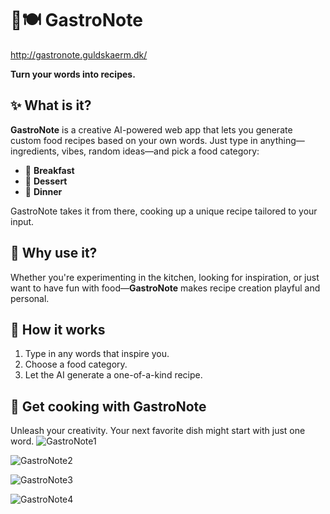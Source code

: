 # 🧠🍽️ GastroNote
http://gastronote.guldskaerm.dk/

**Turn your words into recipes.**

## ✨ What is it?

**GastroNote** is a creative AI-powered web app that lets you generate custom food recipes based on your own words. Just type in anything—ingredients, vibes, random ideas—and pick a food category:

- 🥐 **Breakfast**
- 🍰 **Dessert**
- 🍝 **Dinner**

GastroNote takes it from there, cooking up a unique recipe tailored to your input.

## 🎯 Why use it?

Whether you're experimenting in the kitchen, looking for inspiration, or just want to have fun with food—**GastroNote** makes recipe creation playful and personal.

## 🚀 How it works

1. Type in any words that inspire you.
2. Choose a food category.
3. Let the AI generate a one-of-a-kind recipe.

## 🍳 Get cooking with GastroNote

Unleash your creativity. Your next favorite dish might start with just one word.
![GastroNote1](https://github.com/user-attachments/assets/ac215967-0f9f-4143-8463-e4e26890a9ae)

![GastroNote2](https://github.com/user-attachments/assets/12e31f48-a83f-402b-9c69-07a4133b8c31)

![GastroNote3](https://github.com/user-attachments/assets/b369a909-a771-413e-9106-c58d36e9ad89)

![GastroNote4](https://github.com/user-attachments/assets/0fbb7268-a7a1-47b4-ad43-8a19c831b98e)



